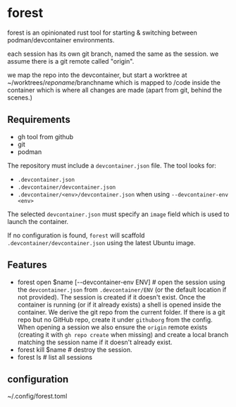 # forest

forest is an opinionated rust tool for starting & switching between podman/devcontainer environments.

each session has its own git branch, named the same as the session.
we assume there is a git remote called "origin".

we map the repo into the devcontainer, but start a worktree at ~/worktrees/$reponame/$branchname which is mapped to  /code inside the container which is where all changes are made
(apart from git, behind the scenes.)

## Requirements
- gh tool from github
- git
- podman

The repository must include a `devcontainer.json` file. The tool looks for:

* `.devcontainer.json`
* `.devcontainer/devcontainer.json`
* `.devcontainer/<env>/devcontainer.json` when using `--devcontainer-env <env>`

The selected `devcontainer.json` must specify an `image` field which is used
to launch the container.

If no configuration is found, `forest` will scaffold `.devcontainer/devcontainer.json`
using the latest Ubuntu image.

## Features
- forest open $name [--devcontainer-env ENV] # open the session using the
  `devcontainer.json` from `.devcontainer/ENV` (or the default location if not
  provided). The session is created if it doesn't exist. Once the container is
  running (or if it already exists) a shell is opened inside the container. We
  derive the git repo from the current folder. If there is a git repo but no
  GitHub repo, create it under `githuborg` from the config. When opening a
  session we also ensure the `origin` remote exists (creating it with `gh repo
  create` when missing) and create a local branch matching the session name if
  it doesn't already exist.
- forest kill $name # destroy the session.
- forest ls # list all sessions

## configuration

~/.config/forest.toml
